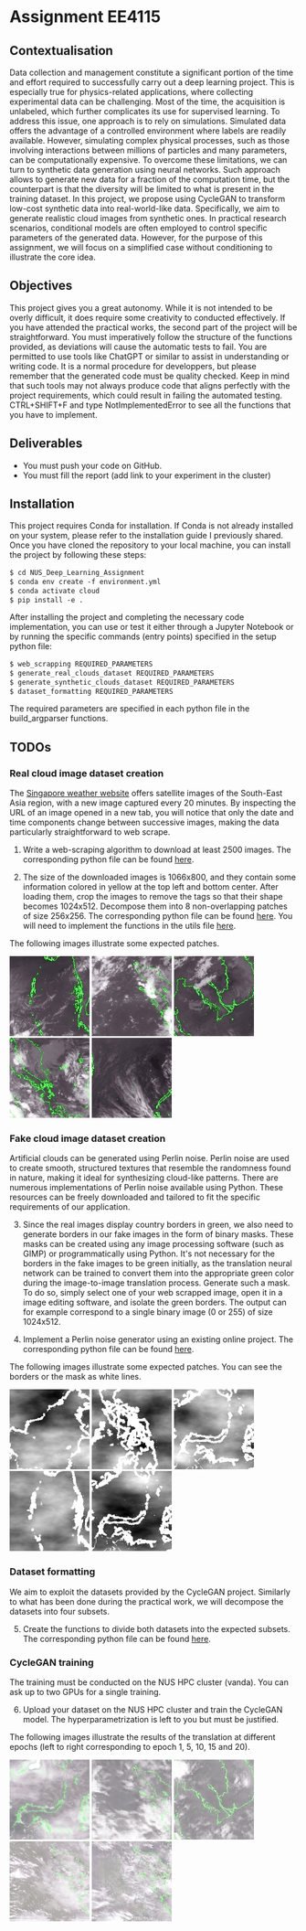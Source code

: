 # Assignment EE4115

## Contextualisation

Data collection and management constitute a significant portion of the time and effort required to successfully carry out a deep learning project. This is especially true for physics-related applications, where collecting experimental data can be challenging. Most of the time, the acquisition is unlabeled, which further complicates its use for supervised learning. To address this issue, one approach is to rely on simulations. Simulated data offers the advantage of a controlled environment where labels are readily available. However, simulating complex physical processes, such as those involving interactions between millions of particles and many parameters, can be computationally expensive. To overcome these limitations, we can turn to synthetic data generation using neural networks. Such approach allows to generate new data for a fraction of the computation time, but the counterpart is that the diversity will be limited to what is present in the training dataset. In this project, we propose using CycleGAN to transform low-cost synthetic data into real-world-like data. Specifically, we aim to generate realistic cloud images from synthetic ones. In practical research scenarios, conditional models are often employed to control specific parameters of the generated data. However, for the purpose of this assignment, we will focus on a simplified case without conditioning to illustrate the core idea.

## Objectives

This project gives you a great autonomy. While it is not intended to be overly difficult, it does require some creativity to conducted effectively. If you have attended the practical works, the second part of the project will be straightforward. You must imperatively follow the structure of the functions provided, as deviations will cause the automatic tests to fail. You are permitted to use tools like ChatGPT or similar to assist in understanding or writing code. It is a normal procedure for developpers, but please remember that the generated code must be quality checked. Keep in mind that such tools may not always produce code that aligns perfectly with the project requirements, which could result in failing the automated testing. CTRL+SHIFT+F and type NotImplementedError to see all the functions that you have to implement.

## Deliverables

* You must push your code on GitHub.
* You must fill the report (add link to your experiment in the cluster)

## Installation

This project requires Conda for installation. If Conda is not already installed on your system, please refer to the installation guide I previously shared. Once you have cloned the repository to your local machine, you can install the project by following these steps:

```console
$ cd NUS_Deep_Learning_Assignment
$ conda env create -f environment.yml
$ conda activate cloud
$ pip install -e .
```

After installing the project and completing the necessary code implementation, you can use or test it either through a Jupyter Notebook or by running the specific commands (entry points) specified in the setup python file:

```console
$ web_scrapping REQUIRED_PARAMETERS
$ generate_real_clouds_dataset REQUIRED_PARAMETERS
$ generate_synthetic_clouds_dataset REQUIRED_PARAMETERS
$ dataset_formatting REQUIRED_PARAMETERS
```

The required parameters are specified in each python file in the build_argparser functions.

## TODOs

### Real cloud image dataset creation

The [Singapore weather website](https://www.nea.gov.sg/corporate-functions/weather/satellite-images) offers satellite images of the South-East Asia region, with a new image captured every 20 minutes. By inspecting the URL of an image opened in a new tab, you will notice that only the date and time components change between successive images, making the data particularly straightforward to web scrape.

1. Write a web-scraping algorithm to download at least 2500 images. The corresponding python file can be found [here](https://github.com/mdellaiera/NUS_Deep_Learning_Assignment/blob/main/cloud/scripts/web_scrapping.py).

2. The size of the downloaded images is 1066x800, and they contain some information colored in yellow at the top left and bottom center. After loading them, crop the images to remove the tags so that their shape becomes 1024x512. Decompose them into 8 non-overlapping patches of size 256x256. The corresponding python file can be found [here](https://github.com/mdellaiera/NUS_Deep_Learning_Assignment/blob/main/cloud/scripts/generate_real_clouds_dataset.py). You will need to implement the functions in the utils file [here](https://github.com/mdellaiera/NUS_Deep_Learning_Assignment/blob/main/cloud/scripts/web_scrapping.py).

The following images illustrate some expected patches.

<img src="./cloud/imgs/0.png" alt="drawing" width="140"/>
<img src="./cloud/imgs/1.png" alt="drawing" width="140"/>
<img src="./cloud/imgs/2.png" alt="drawing" width="140"/>
<img src="./cloud/imgs/3.png" alt="drawing" width="140"/>
<img src="./cloud/imgs/4.png" alt="drawing" width="140"/>

### Fake cloud image dataset creation

Artificial clouds can be generated using Perlin noise. Perlin noise are used to create smooth, structured textures that resemble the randomness found in nature, making it ideal for synthesizing cloud-like patterns. There are numerous implementations of Perlin noise available using Python. These resources can be freely downloaded and tailored to fit the specific requirements of our application.

3. Since the real images display country borders in green, we also need to generate borders in our fake images in the form of binary masks. These masks can be created using any image processing software (such as GIMP) or programmatically using Python. It's not necessary for the borders in the fake images to be green initially, as the translation neural network can be trained to convert them into the appropriate green color during the image-to-image translation process. Generate such a mask. To do so, simply select one of your web scrapped image, open it in a image editing software, and isolate the green borders. The output can for example correspond to a single binary image (0 or 255) of size 1024x512.

4. Implement a Perlin noise generator using an existing online project. The corresponding python file can be found [here](https://github.com/mdellaiera/NUS_Deep_Learning_Assignment/blob/main/cloud/scripts/generate_synthetic_clouds_dataset.py).

The following images illustrate some expected patches. You can see the borders or the mask as white lines.

<img src="./cloud/imgs/5.png" alt="drawing" width="140"/>
<img src="./cloud/imgs/6.png" alt="drawing" width="140"/>
<img src="./cloud/imgs/7.png" alt="drawing" width="140"/>
<img src="./cloud/imgs/8.png" alt="drawing" width="140"/>
<img src="./cloud/imgs/9.png" alt="drawing" width="140"/>

### Dataset formatting

We aim to exploit the datasets provided by the CycleGAN project. Similarly to what has been done during the practical work, we will decompose the datasets into four subsets.

5. Create the functions to divide both datasets into the expected subsets. The corresponding python file can be found [here](https://github.com/mdellaiera/NUS_Deep_Learning_Assignment/blob/main/cloud/scripts/dataset_formatting.py).

### CycleGAN training

The training must be conducted on the NUS HPC cluster (vanda). You can ask up to two GPUs for a single training.

6. Upload your dataset on the NUS HPC cluster and train the CycleGAN model. The hyperparametrization is left to you but must be justified.

The following images illustrate the results of the translation at different epochs (left to right corresponding to epoch 1, 5, 10, 15 and 20).

<img src="./cloud/imgs/epoch001_fake_A.png" alt="drawing" width="140"/>
<img src="./cloud/imgs/epoch005_fake_A.png" alt="drawing" width="140"/>
<img src="./cloud/imgs/epoch010_fake_A.png" alt="drawing" width="140"/>
<img src="./cloud/imgs/epoch015_fake_A.png" alt="drawing" width="140"/>
<img src="./cloud/imgs/epoch020_fake_A.png" alt="drawing" width="140"/>